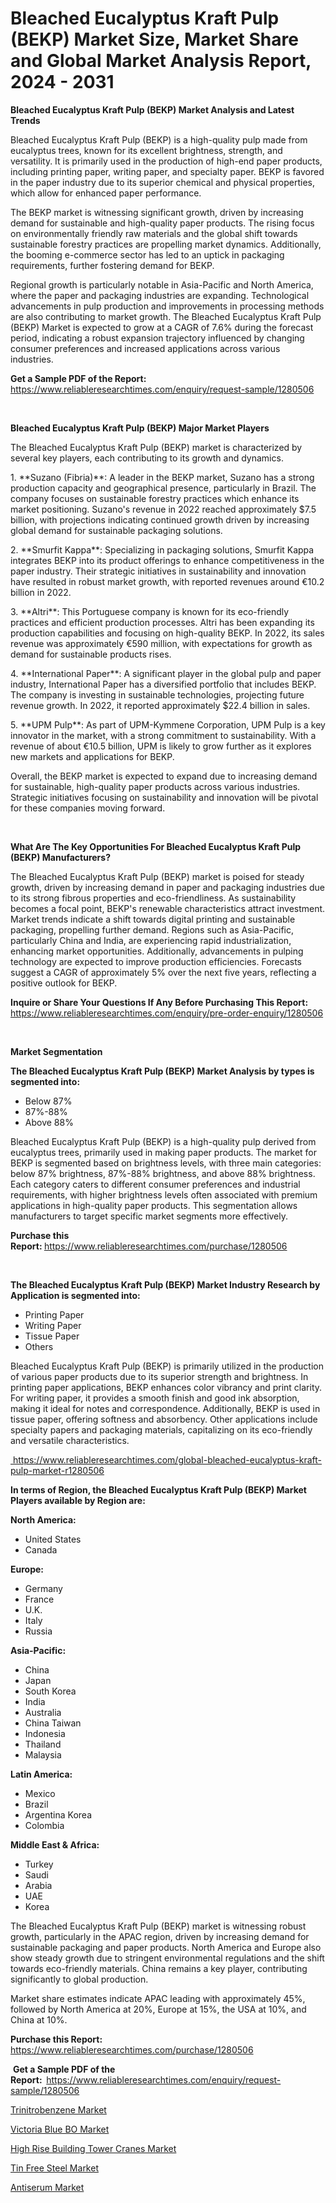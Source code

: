 <p><h1>Bleached Eucalyptus Kraft Pulp (BEKP) Market Size, Market Share and Global Market Analysis Report, 2024 - 2031</h1></p><p><strong>Bleached Eucalyptus Kraft Pulp (BEKP) Market Analysis and Latest Trends</strong></p>
<p><p>Bleached Eucalyptus Kraft Pulp (BEKP) is a high-quality pulp made from eucalyptus trees, known for its excellent brightness, strength, and versatility. It is primarily used in the production of high-end paper products, including printing paper, writing paper, and specialty paper. BEKP is favored in the paper industry due to its superior chemical and physical properties, which allow for enhanced paper performance.</p><p>The BEKP market is witnessing significant growth, driven by increasing demand for sustainable and high-quality paper products. The rising focus on environmentally friendly raw materials and the global shift towards sustainable forestry practices are propelling market dynamics. Additionally, the booming e-commerce sector has led to an uptick in packaging requirements, further fostering demand for BEKP.</p><p>Regional growth is particularly notable in Asia-Pacific and North America, where the paper and packaging industries are expanding. Technological advancements in pulp production and improvements in processing methods are also contributing to market growth. The Bleached Eucalyptus Kraft Pulp (BEKP) Market is expected to grow at a CAGR of 7.6% during the forecast period, indicating a robust expansion trajectory influenced by changing consumer preferences and increased applications across various industries.</p></p>
<p><strong>Get a Sample PDF of the Report:&nbsp;</strong> <a href="https://www.reliableresearchtimes.com/enquiry/request-sample/1280506?utm_campaign=1420&utm_medium=2&utm_source=Github&utm_content=ia&utm_term=10122024&utm_id=bleached-eucalyptus-kraft-pulp-bekp">https://www.reliableresearchtimes.com/enquiry/request-sample/1280506</a></p>
<p>&nbsp;</p>
<p><strong>Bleached Eucalyptus Kraft Pulp (BEKP) Major Market Players</strong></p>
<p><p>The Bleached Eucalyptus Kraft Pulp (BEKP) market is characterized by several key players, each contributing to its growth and dynamics. </p><p>1. **Suzano (Fibria)**: A leader in the BEKP market, Suzano has a strong production capacity and geographical presence, particularly in Brazil. The company focuses on sustainable forestry practices which enhance its market positioning. Suzano's revenue in 2022 reached approximately $7.5 billion, with projections indicating continued growth driven by increasing global demand for sustainable packaging solutions.</p><p>2. **Smurfit Kappa**: Specializing in packaging solutions, Smurfit Kappa integrates BEKP into its product offerings to enhance competitiveness in the paper industry. Their strategic initiatives in sustainability and innovation have resulted in robust market growth, with reported revenues around €10.2 billion in 2022.</p><p>3. **Altri**: This Portuguese company is known for its eco-friendly practices and efficient production processes. Altri has been expanding its production capabilities and focusing on high-quality BEKP. In 2022, its sales revenue was approximately €590 million, with expectations for growth as demand for sustainable products rises.</p><p>4. **International Paper**: A significant player in the global pulp and paper industry, International Paper has a diversified portfolio that includes BEKP. The company is investing in sustainable technologies, projecting future revenue growth. In 2022, it reported approximately $22.4 billion in sales.</p><p>5. **UPM Pulp**: As part of UPM-Kymmene Corporation, UPM Pulp is a key innovator in the market, with a strong commitment to sustainability. With a revenue of about €10.5 billion, UPM is likely to grow further as it explores new markets and applications for BEKP.</p><p>Overall, the BEKP market is expected to expand due to increasing demand for sustainable, high-quality paper products across various industries. Strategic initiatives focusing on sustainability and innovation will be pivotal for these companies moving forward.</p></p>
<p>&nbsp;</p>
<p><strong>What Are The Key Opportunities For Bleached Eucalyptus Kraft Pulp (BEKP) Manufacturers?</strong></p>
<p><p>The Bleached Eucalyptus Kraft Pulp (BEKP) market is poised for steady growth, driven by increasing demand in paper and packaging industries due to its strong fibrous properties and eco-friendliness. As sustainability becomes a focal point, BEKP's renewable characteristics attract investment. Market trends indicate a shift towards digital printing and sustainable packaging, propelling further demand. Regions such as Asia-Pacific, particularly China and India, are experiencing rapid industrialization, enhancing market opportunities. Additionally, advancements in pulping technology are expected to improve production efficiencies. Forecasts suggest a CAGR of approximately 5% over the next five years, reflecting a positive outlook for BEKP.</p></p>
<p><strong>Inquire or Share Your Questions If Any Before Purchasing This Report:</strong> <a href="https://www.reliableresearchtimes.com/enquiry/pre-order-enquiry/1280506?utm_campaign=1420&utm_medium=2&utm_source=Github&utm_content=ia&utm_term=10122024&utm_id=bleached-eucalyptus-kraft-pulp-bekp">https://www.reliableresearchtimes.com/enquiry/pre-order-enquiry/1280506</a></p>
<p>&nbsp;</p>
<p><strong>Market Segmentation</strong></p>
<p><strong>The Bleached Eucalyptus Kraft Pulp (BEKP) Market Analysis by types is segmented into:</strong></p>
<p><ul><li>Below 87%</li><li>87%-88%</li><li>Above 88%</li></ul></p>
<p><p>Bleached Eucalyptus Kraft Pulp (BEKP) is a high-quality pulp derived from eucalyptus trees, primarily used in making paper products. The market for BEKP is segmented based on brightness levels, with three main categories: below 87% brightness, 87%-88% brightness, and above 88% brightness. Each category caters to different consumer preferences and industrial requirements, with higher brightness levels often associated with premium applications in high-quality paper products. This segmentation allows manufacturers to target specific market segments more effectively.</p></p>
<p><strong>Purchase this Report:&nbsp;</strong><a href="https://www.reliableresearchtimes.com/purchase/1280506?utm_campaign=1420&utm_medium=2&utm_source=Github&utm_content=ia&utm_term=10122024&utm_id=bleached-eucalyptus-kraft-pulp-bekp">https://www.reliableresearchtimes.com/purchase/1280506</a></p>
<p>&nbsp;</p>
<p><strong>The Bleached Eucalyptus Kraft Pulp (BEKP) Market Industry Research by Application is segmented into:</strong></p>
<p><ul><li>Printing Paper</li><li>Writing Paper</li><li>Tissue Paper</li><li>Others</li></ul></p>
<p><p>Bleached Eucalyptus Kraft Pulp (BEKP) is primarily utilized in the production of various paper products due to its superior strength and brightness. In printing paper applications, BEKP enhances color vibrancy and print clarity. For writing paper, it provides a smooth finish and good ink absorption, making it ideal for notes and correspondence. Additionally, BEKP is used in tissue paper, offering softness and absorbency. Other applications include specialty papers and packaging materials, capitalizing on its eco-friendly and versatile characteristics.</p></p>
<p><a href="https://www.reliableresearchtimes.com/global-bleached-eucalyptus-kraft-pulp-market-r1280506?utm_campaign=1420&utm_medium=2&utm_source=Github&utm_content=ia&utm_term=10122024&utm_id=bleached-eucalyptus-kraft-pulp-bekp">&nbsp;https://www.reliableresearchtimes.com/global-bleached-eucalyptus-kraft-pulp-market-r1280506</a></p>
<p><strong>In terms of Region, the Bleached Eucalyptus Kraft Pulp (BEKP) Market Players available by Region are:</strong></p>
<p>
    <p> <strong> North America: </strong>
        <ul>
            <li>United States</li>
            <li>Canada</li>
        </ul>
        </p> 
    <p> <strong> Europe: </strong>
        <ul>
            <li>Germany</li>
            <li>France</li>
            <li>U.K.</li>
            <li>Italy</li>
            <li>Russia</li>
        </ul>
        </p> 
    <p> <strong> Asia-Pacific: </strong>
        <ul>
            <li>China</li>
            <li>Japan</li>
            <li>South Korea</li>
            <li>India</li>
            <li>Australia</li>
            <li>China Taiwan</li>
            <li>Indonesia</li>
            <li>Thailand</li>
            <li>Malaysia</li>
        </ul>
        </p> 
    <p> <strong> Latin America: </strong>
        <ul>
            <li>Mexico</li>
            <li>Brazil</li>
            <li>Argentina Korea</li>
            <li>Colombia</li>
        </ul>
        </p> 
    <p> <strong> Middle East & Africa: </strong>
        <ul>
            <li>Turkey</li>
            <li>Saudi</li>
            <li>Arabia</li>
            <li>UAE</li>
            <li>Korea</li>
        </ul>
    </p>
    </p>
<p><p>The Bleached Eucalyptus Kraft Pulp (BEKP) market is witnessing robust growth, particularly in the APAC region, driven by increasing demand for sustainable packaging and paper products. North America and Europe also show steady growth due to stringent environmental regulations and the shift towards eco-friendly materials. China remains a key player, contributing significantly to global production. </p><p>Market share estimates indicate APAC leading with approximately 45%, followed by North America at 20%, Europe at 15%, the USA at 10%, and China at 10%.</p></p>
<p><strong>Purchase this Report: </strong><a href="https://www.reliableresearchtimes.com/purchase/1280506?utm_campaign=1420&utm_medium=2&utm_source=Github&utm_content=ia&utm_term=10122024&utm_id=bleached-eucalyptus-kraft-pulp-bekp">https://www.reliableresearchtimes.com/purchase/1280506</a></p>
<p>&nbsp;<strong>Get a Sample PDF of the Report:&nbsp;&nbsp;</strong><a href="https://www.reliableresearchtimes.com/enquiry/request-sample/1280506?utm_campaign=1420&utm_medium=2&utm_source=Github&utm_content=ia&utm_term=10122024&utm_id=bleached-eucalyptus-kraft-pulp-bekp">https://www.reliableresearchtimes.com/enquiry/request-sample/1280506</a></p>
<p><strong></strong></p>
<p><p><a href="https://www.linkedin.com/pulse/trinitrobenzene-industry-analysis-report-market-size-share-ikzpf?utm_campaign=1420&utm_medium=2&utm_source=Github&utm_content=ia&utm_term=10122024&utm_id=bleached-eucalyptus-kraft-pulp-bekp">Trinitrobenzene Market</a></p><p><a href="https://www.linkedin.com/pulse/accelerated-growth-victoria-blue-bo-market-2024-2031-73-cagr-ul5if?utm_campaign=1420&utm_medium=2&utm_source=Github&utm_content=ia&utm_term=10122024&utm_id=bleached-eucalyptus-kraft-pulp-bekp">Victoria Blue BO Market</a></p><p><a href="https://github.com/ryanbell8967/Market-Research-Report-List-1/blob/main/high-rise-building-tower-cranes-market.md?utm_campaign=1420&utm_medium=2&utm_source=Github&utm_content=ia&utm_term=10122024&utm_id=bleached-eucalyptus-kraft-pulp-bekp">High Rise Building Tower Cranes Market</a></p><p><a href="https://www.linkedin.com/pulse/value-segmentation-share-mkt-nova-ecwpf?utm_campaign=1420&utm_medium=2&utm_source=Github&utm_content=ia&utm_term=10122024&utm_id=bleached-eucalyptus-kraft-pulp-bekp">Tin Free Steel Market</a></p><p><a href="https://www.linkedin.com/pulse/c-hannibex-sqmmf?utm_campaign=1420&utm_medium=2&utm_source=Github&utm_content=ia&utm_term=10122024&utm_id=bleached-eucalyptus-kraft-pulp-bekp">Antiserum Market</a></p></p>